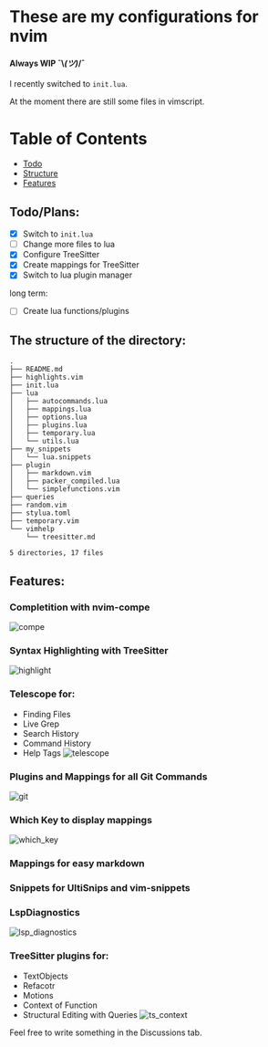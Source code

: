 # These are my configurations for nvim
#### Always WIP ¯\\_(ツ)_/¯

I recently switched to `init.lua`.

At the moment there are still some files in vimscript.

Table of Contents
=================

* [Todo](https://github.com/max397574/Vim_Config#todoplans)
* [Structure](https://github.com/max397574/Vim_Config#the-structure-of-the-directory)
* [Features](https://github.com/max397574/Vim_Config#features)

## Todo/Plans:

- [x] Switch to `init.lua`
- [ ] Change more files to lua
- [x] Configure TreeSitter
- [x] Create mappings for TreeSitter
- [x] Switch to lua plugin manager

long term:
- [ ] Create lua functions/plugins

## The structure of the directory:
```
.
├── README.md
├── highlights.vim
├── init.lua
├── lua
│   ├── autocommands.lua
│   ├── mappings.lua
│   ├── options.lua
│   ├── plugins.lua
│   ├── temporary.lua
│   └── utils.lua
├── my_snippets
│   └── lua.snippets
├── plugin
│   ├── markdown.vim
│   ├── packer_compiled.lua
│   └── simplefunctions.vim
├── queries
├── random.vim
├── stylua.toml
├── temporary.vim
└── vimhelp
    └── treesitter.md

5 directories, 17 files
```

Features:
---------

### Completition with nvim-compe
![compe](https://user-images.githubusercontent.com/81827001/129145672-b2119bfd-d7ff-4de8-8110-f2e31d3e8d5b.png)

### Syntax Highlighting with TreeSitter
![highlight](https://user-images.githubusercontent.com/81827001/129145712-337d5daa-7862-4cf7-a15a-9ceaa7d92828.png)

### Telescope for:
  * Finding Files
  * Live Grep
  * Search History
  * Command History
  * Help Tags
![telescope](https://user-images.githubusercontent.com/81827001/129145747-c3dc649f-ad13-4bd4-87ea-e8afe33d0a0a.png)

### Plugins and Mappings for all Git Commands
![git](https://user-images.githubusercontent.com/81827001/129145817-6ceb0aa2-b5ec-49c9-ad21-e45ef821c3e6.png)

### Which Key to display mappings
![which_key](https://user-images.githubusercontent.com/81827001/129145832-74f42989-70f8-440a-989c-f408294b78f6.png)

### Mappings for easy markdown
### Snippets for UltiSnips and vim-snippets
### LspDiagnostics
![lsp_diagnostics](https://user-images.githubusercontent.com/81827001/129145849-7c9fc267-9aa6-4eb3-994e-15566c303a07.png)

### TreeSitter plugins for:
  * TextObjects
  * Refacotr
  * Motions
  * Context of Function
  * Structural Editing with Queries
![ts_context](https://user-images.githubusercontent.com/81827001/129145865-8301102f-5b75-440f-9b61-218600248df1.png)

Feel free to write something in the Discussions tab.
